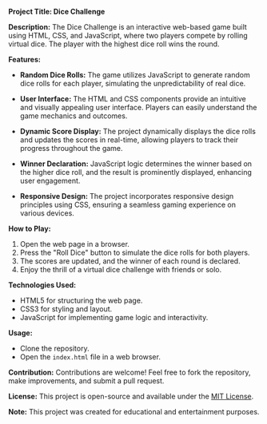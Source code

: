 **Project Title: Dice Challenge**

**Description:**
The Dice Challenge is an interactive web-based game built using HTML, CSS, and JavaScript, where two players compete by rolling virtual dice. The player with the highest dice roll wins the round.

**Features:**
- **Random Dice Rolls:** The game utilizes JavaScript to generate random dice rolls for each player, simulating the unpredictability of real dice.
  
- **User Interface:** The HTML and CSS components provide an intuitive and visually appealing user interface. Players can easily understand the game mechanics and outcomes.

- **Dynamic Score Display:** The project dynamically displays the dice rolls and updates the scores in real-time, allowing players to track their progress throughout the game.

- **Winner Declaration:** JavaScript logic determines the winner based on the higher dice roll, and the result is prominently displayed, enhancing user engagement.

- **Responsive Design:** The project incorporates responsive design principles using CSS, ensuring a seamless gaming experience on various devices.

**How to Play:**
1. Open the web page in a browser.
2. Press the "Roll Dice" button to simulate the dice rolls for both players.
3. The scores are updated, and the winner of each round is declared.
4. Enjoy the thrill of a virtual dice challenge with friends or solo.

**Technologies Used:**
- HTML5 for structuring the web page.
- CSS3 for styling and layout.
- JavaScript for implementing game logic and interactivity.

**Usage:**
- Clone the repository.
- Open the `index.html` file in a web browser.

**Contribution:**
Contributions are welcome! Feel free to fork the repository, make improvements, and submit a pull request.

**License:**
This project is open-source and available under the [MIT License](LICENSE).

**Note:**
This project was created for educational and entertainment purposes.

